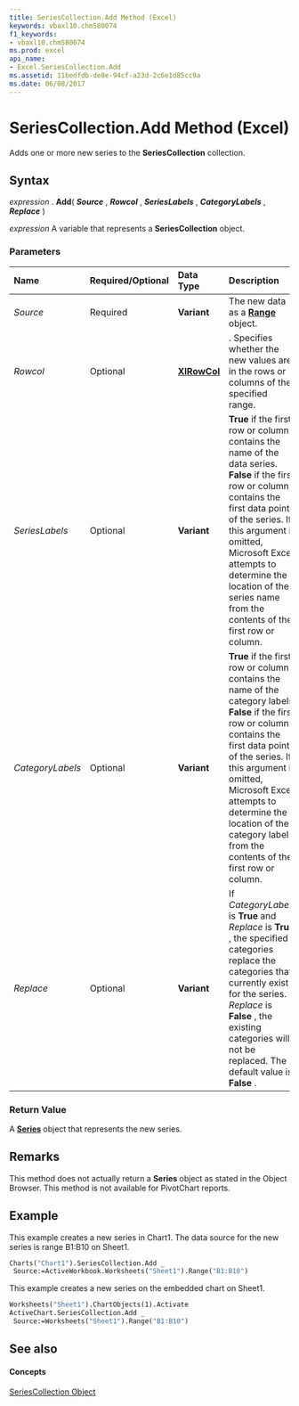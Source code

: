 ```yaml
---
title: SeriesCollection.Add Method (Excel)
keywords: vbaxl10.chm580074
f1_keywords:
- vbaxl10.chm580074
ms.prod: excel
api_name:
- Excel.SeriesCollection.Add
ms.assetid: 11bedfdb-de8e-94cf-a23d-2c6e1d85cc9a
ms.date: 06/08/2017
---
```



# SeriesCollection.Add Method (Excel)

Adds one or more new series to the  **SeriesCollection** collection.


## Syntax

 _expression_ . **Add**( **_Source_** , **_Rowcol_** , **_SeriesLabels_** , **_CategoryLabels_** , **_Replace_** )

 _expression_ A variable that represents a **SeriesCollection** object.


### Parameters



|**Name**|**Required/Optional**|**Data Type**|**Description**|
|:-----|:-----|:-----|:-----|
| _Source_|Required| **Variant**|The new data as a  **[Range](Excel.Range(objec).md)** object.|
| _Rowcol_|Optional| **[XlRowCol](Excel.XlRowCol.md)**|. Specifies whether the new values are in the rows or columns of the specified range.|
| _SeriesLabels_|Optional| **Variant**| **True** if the first row or column contains the name of the data series. **False** if the first row or column contains the first data point of the series. If this argument is omitted, Microsoft Excel attempts to determine the location of the series name from the contents of the first row or column.|
| _CategoryLabels_|Optional| **Variant**| **True** if the first row or column contains the name of the category labels. **False** if the first row or column contains the first data point of the series. If this argument is omitted, Microsoft Excel attempts to determine the location of the category label from the contents of the first row or column.|
| _Replace_|Optional| **Variant**|If  _CategoryLabels_ is **True** and _Replace_ is **True** , the specified categories replace the categories that currently exist for the series. If _Replace_ is **False** , the existing categories will not be replaced. The default value is **False** .|

### Return Value

A  **[Series](Excel.Series(objec).md)** object that represents the new series.


## Remarks

This method does not actually return a  **Series** object as stated in the Object Browser. This method is not available for PivotChart reports.


## Example

This example creates a new series in Chart1. The data source for the new series is range B1:B10 on Sheet1.


```vb
Charts("Chart1").SeriesCollection.Add _ 
 Source:=ActiveWorkbook.Worksheets("Sheet1").Range("B1:B10")
```

This example creates a new series on the embedded chart on Sheet1.




```vb
Worksheets("Sheet1").ChartObjects(1).Activate 
ActiveChart.SeriesCollection.Add _ 
 Source:=Worksheets("Sheet1").Range("B1:B10")
```


## See also


#### Concepts


[SeriesCollection Object](Excel.SeriesCollection(object).md)

